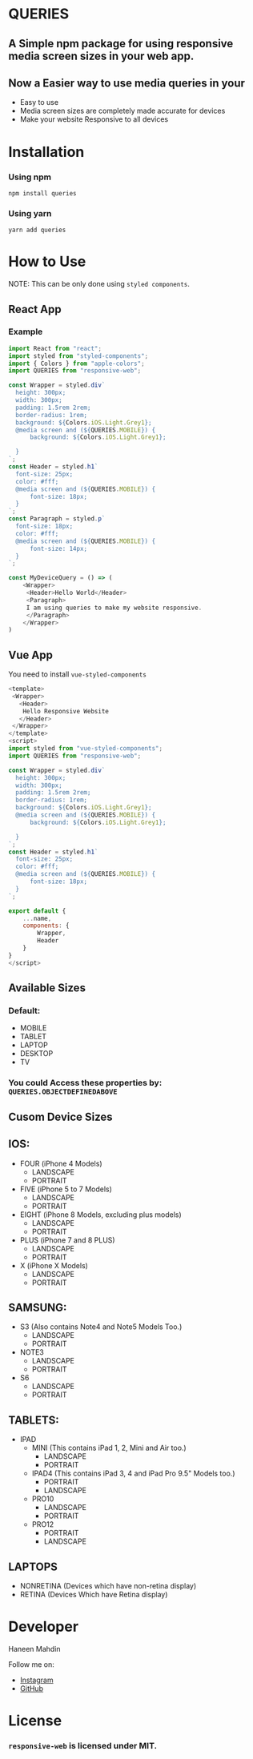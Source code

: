 # QUERIES 

## A Simple npm package for using responsive media screen sizes in your web app.
## Now a Easier way to use media queries in your 
 - Easy to use
 - Media screen sizes are completely made accurate for devices
 - Make your website Responsive to all devices

# Installation
### Using npm
```
npm install queries
```
### Using yarn
```
yarn add queries
```
# How to Use
NOTE: This can be only done using ``styled components``.
## React App
### Example
```js
import React from "react";
import styled from "styled-components";
import { Colors } from "apple-colors";
import QUERIES from "responsive-web";

const Wrapper = styled.div`
  height: 300px;
  width: 300px;
  padding: 1.5rem 2rem;
  border-radius: 1rem;
  background: ${Colors.iOS.Light.Grey1};
  @media screen and (${QUERIES.MOBILE}) {
      background: ${Colors.iOS.Light.Grey1};

  }
`;
const Header = styled.h1`
  font-size: 25px;
  color: #fff;
  @media screen and (${QUERIES.MOBILE}) {
      font-size: 18px;
  }
`;
const Paragraph = styled.p`
  font-size: 18px;
  color: #fff;
  @media screen and (${QUERIES.MOBILE}) {
      font-size: 14px;
  }
`;

const MyDeviceQuery = () => (
    <Wrapper>
     <Header>Hello World</Header> 
     <Paragraph>
     I am using queries to make my website responsive.
     </Paragraph>
    </Wrapper>
)
```

## Vue App
You need to install ``vue-styled-components``
```js
<template>
 <Wrapper>
   <Header>
    Hello Responsive Website
   </Header>
 </Wrapper>
</template>
<script>
import styled from "vue-styled-components";
import QUERIES from "responsive-web";

const Wrapper = styled.div`
  height: 300px;
  width: 300px;
  padding: 1.5rem 2rem;
  border-radius: 1rem;
  background: ${Colors.iOS.Light.Grey1};
  @media screen and (${QUERIES.MOBILE}) {
      background: ${Colors.iOS.Light.Grey1};

  }
`;
const Header = styled.h1`
  font-size: 25px;
  color: #fff;
  @media screen and (${QUERIES.MOBILE}) {
      font-size: 18px;
  }
`;

export default {
    ...name,
    components: {
        Wrapper,
        Header
    }
}
</script>
```

## Available Sizes
### Default:
- MOBILE
- TABLET
- LAPTOP 
- DESKTOP 
- TV
### You could Access these properties by: `QUERIES.OBJECTDEFINEDABOVE`

## Cusom Device Sizes
## IOS: 
- FOUR (iPhone 4 Models)   
   - LANDSCAPE
   - PORTRAIT
- FIVE (iPhone 5 to 7 Models)
   - LANDSCAPE
   - PORTRAIT
- EIGHT (iPhone 8 Models, excluding plus models)
   - LANDSCAPE
   - PORTRAIT
- PLUS (iPhone 7 and 8 PLUS)
   - LANDSCAPE
   - PORTRAIT
- X (iPhone X Models)
   - LANDSCAPE
   - PORTRAIT

## SAMSUNG:
- S3 (Also contains Note4 and Note5 Models Too.)
  - LANDSCAPE
  - PORTRAIT
- NOTE3
  - LANDSCAPE
  - PORTRAIT
- S6
  - LANDSCAPE
  - PORTRAIT

## TABLETS:
- IPAD 
  - MINI (This contains iPad 1, 2, Mini and Air too.)
    - LANDSCAPE
    - PORTRAIT
  - IPAD4 (This contains iPad 3, 4 and iPad Pro 9.5" Models too.)
    - PORTRAIT
    - LANDSCAPE
  - PRO10
    - LANDSCAPE
    - PORTRAIT
  - PRO12
    - PORTRAIT
    - LANDSCAPE


## LAPTOPS
- NONRETINA (Devices which have non-retina display)
- RETINA (Devices Which have Retina display)

# Developer
Haneen Mahdin

Follow me on:
- [Instagram](https://instagram.com/haneenmahdin)
- [GitHub](https://github.com/haneenmahd)
# License
### `responsive-web` is licensed under MIT.